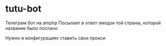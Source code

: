 # tutu-bot

Телеграм бот на amphp
Посылает в ответ эмодзи той страны, которой название было послано

Нужно в конфигурациях ставить свои прокси
